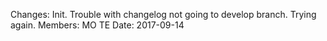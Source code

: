 Changes: Init. Trouble with changelog not going to develop branch. Trying again.
Members: MO TE
Date: 2017-09-14
